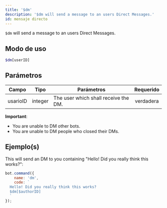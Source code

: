 ```yaml
---
title: '$dm'
description: '$dm will send a message to an users Direct Messages.'
id: mensaje directo
---
```


`$dm` will send a message to an users Direct Messages.

## Modo de uso

```php
$dm[userID]
```

## Parámetros

| Campo    | Tipo    | Parámetros                           | Requerido |
| -------- | ------- | ------------------------------------ |:---------:|
| usarioID | integer | The user which shall receive the DM. | verdadera |

**Important**:
- You are unable to DM other bots.
- You are unable to DM people who closed their DMs.

## Ejemplo(s)

This will send an DM to you containing "Hello! Did you really think this works?":

```javascript
bot.command({
    name: 'dm',
    code: `
  Hello! Did you really think this works?
  $dm[$authorID]
  `
});
```